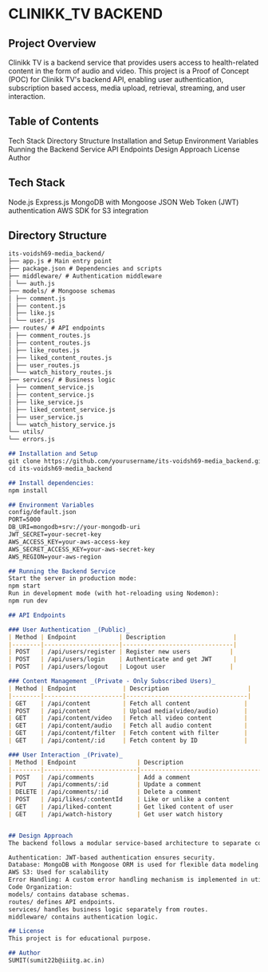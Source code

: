 # CLINIKK_TV BACKEND

## Project Overview
Clinikk TV is a backend service that provides users access to health-related content in the form of audio and video.
This project is a Proof of Concept (POC) for Clinikk TV's backend API, enabling user authentication, subscription based access, 
media upload, retrieval, streaming, and user interaction.

## Table of Contents
Tech Stack
Directory Structure
Installation and Setup
Environment Variables
Running the Backend Service
API Endpoints
Design Approach
License
Author

## Tech Stack
Node.js
Express.js
MongoDB with Mongoose
JSON Web Token (JWT) authentication
AWS SDK for S3 integration

## Directory Structure
```md
its-voidsh69-media_backend/
├── app.js # Main entry point
├── package.json # Dependencies and scripts
├── middleware/ # Authentication middleware
│ └── auth.js
├── models/ # Mongoose schemas
│ ├── comment.js
│ ├── content.js
│ ├── like.js
│ └── user.js
├── routes/ # API endpoints
│ ├── comment_routes.js
│ ├── content_routes.js
│ ├── like_routes.js
│ ├── liked_content_routes.js
│ ├── user_routes.js
│ └── watch_history_routes.js
├── services/ # Business logic
│ ├── comment_service.js
│ ├── content_service.js
│ ├── like_service.js
│ ├── liked_content_service.js
│ ├── user_service.js
│ └── watch_history_service.js
└── utils/
└── errors.js

## Installation and Setup
git clone https://github.com/yourusername/its-voidsh69-media_backend.git
cd its-voidsh69-media_backend

## Install dependencies:
npm install

## Environment Variables
config/default.json
PORT=5000
DB_URI=mongodb+srv://your-mongodb-uri
JWT_SECRET=your-secret-key
AWS_ACCESS_KEY=your-aws-access-key
AWS_SECRET_ACCESS_KEY=your-aws-secret-key
AWS_REGION=your-aws-region

## Running the Backend Service
Start the server in production mode:
npm start
Run in development mode (with hot-reloading using Nodemon):
npm run dev

## API Endpoints

### User Authentication _(Public)_
| Method | Endpoint            | Description                   |
|--------|---------------------|-------------------------------|
| POST   | /api/users/register | Register new users           |
| POST   | /api/users/login    | Authenticate and get JWT      |
| POST   | /api/users/logout   | Logout user                  |

### Content Management _(Private - Only Subscribed Users)_
| Method | Endpoint             | Description                      |
|--------|----------------------|----------------------------------|
| GET    | /api/content         | Fetch all content               |
| POST   | /api/content         | Upload media(video/audio)       |
| GET    | /api/content/video   | Fetch all video content         |
| GET    | /api/content/audio   | Fetch all audio content         |
| GET    | /api/content/filter  | Fetch content with filter       |
| GET    | /api/content/:id     | Fetch content by ID             |

### User Interaction _(Private)_
| Method | Endpoint                 | Description                      |
|--------|--------------------------|----------------------------------|
| POST   | /api/comments            | Add a comment                   |
| PUT    | /api/comments/:id        | Update a comment                |
| DELETE | /api/comments/:id        | Delete a comment                |
| POST   | /api/likes/:contentId    | Like or unlike a content        |
| GET    | /api/liked-content       | Get liked content of user       |
| GET    | /api/watch-history       | Get user watch history          |


## Design Approach
The backend follows a modular service-based architecture to separate concerns, making it scalable and maintainable.

Authentication: JWT-based authentication ensures security.
Database: MongoDB with Mongoose ORM is used for flexible data modeling.
AWS S3: Used for scalability
Error Handling: A custom error handling mechanism is implemented in utils/errors.js.
Code Organization:
models/ contains database schemas.
routes/ defines API endpoints.
services/ handles business logic separately from routes.
middleware/ contains authentication logic.

## License
This project is for educational purpose.

## Author
SUMIT(sumit22b@iiitg.ac.in)
